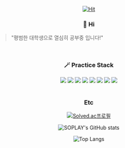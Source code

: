<div align=center>
 
[![Hit](https://hits.seeyoufarm.com/api/count/incr/badge.svg?url=https%3A%2F%2Fgithub.com%2FSOPLAY%2Fhit-counter&count_bg=%233D7EC8&title_bg=%23434343&icon=&icon_color=%23FFFFFF&title=hits&edge_flat=true)](https://hits.seeyoufarm.com)
  
### 👋 Hi
  
</div>

> "평범한 대학생으로 열심히 공부중 입니다!"

</br>

<div align=center>

### 🪄 Practice Stack

<img src="https://img.shields.io/badge/html-E34F26?style=for-the-badge&logo=html5&logoColor=white"> 
<img src="https://img.shields.io/badge/css-1572B6?style=for-the-badge&logo=css3&logoColor=white"> 
<img src="https://img.shields.io/badge/javascript-F7DF1E?style=for-the-badge&logo=javascript&logoColor=black">
<img src="https://img.shields.io/badge/TypeScript-1572B6?style=for-the-badge&logo=TypeScript&logoColor=white"> 
<img src="https://img.shields.io/badge/scss-CC6699?style=for-the-badge&logo=sass&logoColor=white">
<img src="https://img.shields.io/badge/react-61DAFB?style=for-the-badge&logo=react&logoColor=black"> 
<img src="https://img.shields.io/badge/JAVA-007396?style=for-the-badge&logo=java&logoColor=white"> 
<img src="https://img.shields.io/badge/github-181717?style=for-the-badge&logo=github&logoColor=white">

</div>

<div align=center>

</br>

### Etc

[![Solved.ac프로필](http://mazassumnida.wtf/api/v2/generate_badge?boj=tkdgns1341)](https://solved.ac/tkdgns1341)

![SOPLAY's GitHub stats](https://github-readme-stats.vercel.app/api?username=SOPLAY&count_private=true&show_icons=true&theme=react)

![Top Langs](https://github-readme-stats.vercel.app/api/top-langs/?username=SOPLAY&layout=compact&hide_border=true&card_width=600&bg_color=0D1117&title_color=FFFFFF&text_color=FFFFFF&icon_color=FFFFFF)

</div>
